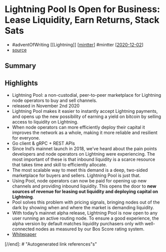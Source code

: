 # Lightning Pool Is Open for Business: Lease Liquidity, Earn Returns, Stack Sats

- #adventOfWriting [[Lightning]] [[mintter]] #mintter [[2020-12-02]]
- [source](https://lightning.engineering/posts/2020-11-02-lightning-pool/)

## Summary

## Highlights

- Lightning Pool: a non-custodial, peer-to-peer marketplace for Lightning node operators to buy and sell channels.
- released in November 2nd 2020
- Lightning Pool makes it easier to instantly accept Lightning payments, and opens up the new possibility of earning a yield on bitcoin by selling access to liquidity on Lightning.
- When node operators can more efficiently deploy their capital it improves the network as a whole, making it more reliable and resilient for everyone.
- Go client & gRPC + REST APIs
- Since lnd’s mainnet launch in 2018, we’ve heard about the pain points developers and node operators on Lightning were experiencing. The most important of these is that inbound liquidity is a scarce resource that takes time and skill to efficiently allocate.
- The most scalable way to meet this demand is a deep, two-sided marketplace for buyers and sellers. Lightning Pool is just that.
- Using Pool, node operators can now be paid for opening up new channels and providing inbound liquidity. This opens the door to **new sources of revenue for leasing out liquidity and deploying capital on Lightning**.
- Pool solves this problem with pricing signals, bringing nodes out of the dark by showing when and where the market is demanding liquidity.
- With today’s mainnet alpha release, Lightning Pool is now open to any user running an active routing node. To ensure a good experience, the alpha version by default matches liquidity purchasers only with well-connected nodes as measured by our Bos Score rating system.
- [Whitepaper](https://lightning.engineering/lightning-pool-whitepaper.pdf)

[//begin]: # "Autogenerated link references for markdown compatibility"
[mintter]: mintter "Mintter"
[2020-12-02]: journal/2020-12-02 "2020-12-02"
[//end]: # "Autogenerated link references"s"
